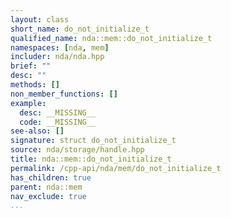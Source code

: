 ```yaml
---
layout: class
short_name: do_not_initialize_t
qualified_name: nda::mem::do_not_initialize_t
namespaces: [nda, mem]
includer: nda/nda.hpp
brief: ""
desc: ""
methods: []
non_member_functions: []
example:
  desc: __MISSING__
  code: __MISSING__
see-also: []
signature: struct do_not_initialize_t
source: nda/storage/handle.hpp
title: nda::mem::do_not_initialize_t
permalink: /cpp-api/nda/mem/do_not_initialize_t
has_children: true
parent: nda::mem
nav_exclude: true
...
```


